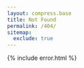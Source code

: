 ```yaml
---
layout: compress.base
title: Not Found
permalink: /404/
sitemap:
  exclude: true
---
```

{% include error.html %}